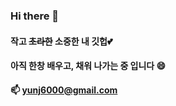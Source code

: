 ### Hi there 👋
#### 작고 ~~초라한~~ 소중한 내 깃헙💕
#### 아직 한창 배우고, 채워 나가는 중 입니다 😄

#### 📫 yunj6000@gmail.com
<!--
**yunjeong-chang/yunjeong-chang** is a ✨ _special_ ✨ repository because its `README.md` (this file) appears on your GitHub profile.

Here are some ideas to get you started:

- 🔭 I’m currently working on ...
- 🌱 I’m currently learning ...
- 👯 I’m looking to collaborate on ...
- 🤔 I’m looking for help with ...
- 💬 Ask me about ...
- 📫 How to reach me: ...
- 😄 Pronouns: ...
- ⚡ Fun fact: ...
-->
